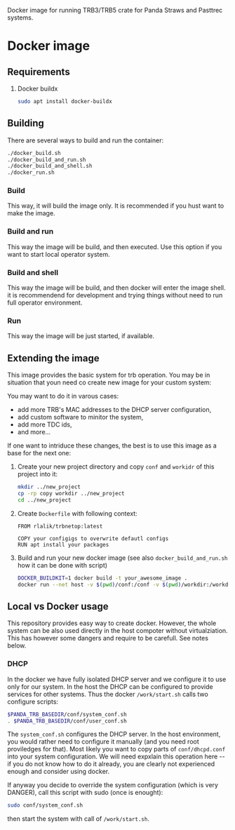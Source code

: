 Docker image for running TRB3/TRB5 crate for Panda Straws and Pasttrec systems.

# Docker image

## Requirements
1. Docker buildx
   ```bash
   sudo apt install docker-buildx
   ```

## Building
There are several ways to build and run the container:
   ```bash
   ./docker_build.sh
   ./docker_build_and_run.sh
   ./docker_build_and_shell.sh
   ./docker_run.sh
   ```

### Build
This way, it will build the image only. It is recommended if you hust want to make the image.

### Build and run
This way the image will be build, and then executed. Use this option if you want to start local operator system.

### Build and shell
This way the image will be build, and then docker will enter the image shell. it is recommendend for development and trying things without need to run full operator environment.

### Run
This way the image will be just started, if available.

## Extending the image

This image provides the basic system for trb operation. You may be in situation that youn need co create new image for your custom system:

You may want to do it in varous cases:
* add more TRB's MAC addresses to the DHCP server configuration,
* add custom software to minitor the system,
* add more TDC ids,
* and more...

If one want to intriduce these changes, the best is to use this image as a base for the next one:

1. Create your new project directory and copy `conf` and `workidr` of this project into it:
	```bash
    mkdir ../new_project
    cp -rp copy workdir ../new_project
    cd ../new_project
    ```
1. Create `Dockerfile` with following context:
	```docker
	FROM rlalik/trbnetop:latest

	COPY your configigs to overwrite defautl configs
	RUN apt install your packages
	```
1. Build and run your new docker image (see also `docker_build_and_run.sh` how it can be done with script)
	```bash
	DOCKER_BUILDKIT=1 docker build -t your_awesome_image .
	docker run --net host -v $(pwd)/conf:/conf -v $(pwd)/workdir:/workdir --rm -it --name your_awesome_image $name /workdir/start.sh
	```

## Local vs Docker usage

This repository provides easy way to create docker. However, the whole system can be also used directly in the host compoter without virtualziation. This has however some dangers and require to be carefull. See notes below.

### DHCP
In the docker we have fully isolated DHCP server and we configure it to use only for our system. In the host the DHCP can be configured to provide services for other systems. Thus the docker `/work/start.sh` calls two configure scripts:
```bash
$PANDA_TRB_BASEDIR/conf/system_conf.sh
. $PANDA_TRB_BASEDIR/conf/user_conf.sh
```
The `system_conf.sh` configures the DHCP server. In the host environment, you would rather need to configure it manually (and you need root proviledges for that). Most likely you want to copy parts of `conf/dhcpd.conf` into your system configuration. We will need expxlain this operation here -- if you do not know how to do it already, you are clearly not experienced enough and consider using docker.

If anyway you decide to override the system configuration (which is very DANGER), call this script with sudo (once is enought):
```bash
sudo conf/system_conf.sh
```
then start the system with call of `/work/start.sh`.
